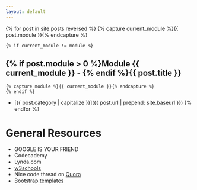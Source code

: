 ```yaml
---
layout: default
---
```


{% for post in site.posts reversed %}
	{% capture current_module %}{{ post.module }}{% endcapture %}

	{% if current_module != module %}
## {% if post.module > 0 %}Module {{ current_module }} - {% endif %}{{ post.title }}
	{% capture module %}{{ current_module }}{% endcapture %}
	{% endif %}

- [{{ post.category | capitalize }}]({{ post.url | prepend: site.baseurl }})
{% endfor %}

# General Resources
- GOOGLE IS YOUR FRIEND
- Codecademy
- Lynda.com
- [w3schools](http://www.w3schools.com/cssref/default.asp)
- Nice code thread on [Quora](http://www.quora.com/I-want-to-learn-how-to-code-Im-about-to-turn-28-Is-it-too-late-to-learn-If-not-where-do-I-even-begin/answer/Ahmed-Balfaqih)
- [Bootstrap templates](http://startbootstrap.com)